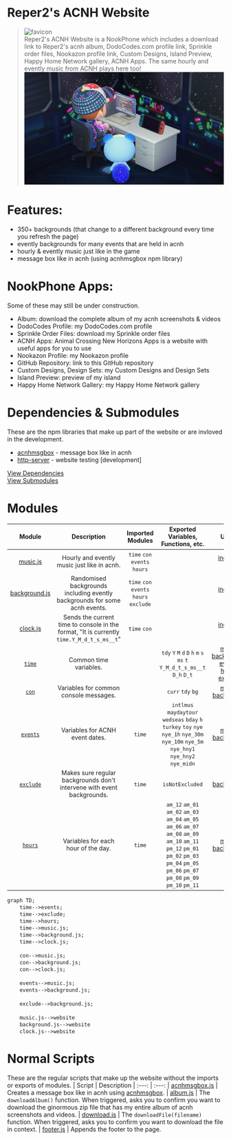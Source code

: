 # Reper2's ACNH Website
> ![favicon](./favicon.ico)  
> Reper2's ACNH Website is a NookPhone which includes a download link to Reper2's acnh album, DodoCodes.com profile link, Sprinkle order files, Nookazon profile link, Custom Designs, Island Preview, Happy Home Network gallery, ACNH Apps. The same hourly and evently music from ACNH plays here too!
> ![large_image](./metaimg.png)

# Features:
- 350+ backgrounds (that change to a different background every time you refresh the page)
- evently backgrounds for many events that are held in acnh
- hourly & evently music just like in the game
- message box like in acnh (using acnhmsgbox npm library)

# NookPhone Apps:
Some of these may still be under construction.
- Album: download the complete album of my acnh screenshots & videos
- DodoCodes Profile: my DodoCodes.com profile
- Sprinkle Order Files: download my Sprinkle order files
- ACNH Apps: Animal Crossing New Horizons Apps is a website with useful apps for you to use
- Nookazon Profile: my Nookazon profile
- GitHub Repository: link to this GitHub repository
- Custom Designs, Design Sets: my Custom Designs and Design Sets
- Island Preview: preview of my island
- Happy Home Network Gallery: my Happy Home Network gallery

# Dependencies & Submodules
These are the npm libraries that make up part of the website or are invloved in the development.
- [acnhmsgbox](https://npmjs.com/package/acnhmsgbox) - message box like in acnh
- [http-server](https://npmjs.com/package/http-server) - website testing [development]

[View Dependencies](./package.json)  
[View Submodules](./.gitmodules)

# Modules
| Module | Description | Imported Modules | Exported Variables, Functions, etc. | Used By
| :---: | :---: | :---: | :---: | :---:
| [music.js](./scripts/modules/music.js) | Hourly and evently music just like in acnh. | `time` `con` `events` `hours` | | [index.html (root)](./index.html)
| [background.js](./scripts/modules/background.js) | Randomised backgrounds including evently backgrounds for some acnh events. | `time` `con` `events` `hours` `exclude` | | [index.html (root)](./index.html)
| [clock.js](./scripts/modules/clock.js) | Sends the current time to console in the format, "It is currently `time.Y_M_d_t_s_ms__t`" | `time` `con` | | [index.html (root)](./index.html)
| [`time`](./scripts/modules/time.js) | Common time variables. | | `tdy` `Y` `M` `d` `D` `h` `m` `s` `ms` `t` `Y_M_d_t_s_ms__t` `D_h` `D_t` | [music.js](./scripts/modules/music.js), [background.js](./scripts/modules/background.js), [events.js](./scripts/modules/events.js), [hours.js](./scripts/modules/hours.js), [exclude.js](./scripts/modules/exclude.js)
| [`con`](./scripts/modules/console.js) | Variables for common console messages. | | `curr` `tdy` `bg`  | [music.js](./scripts/modules/music.js), [background.js](./scripts/modules/background.js)
| [`events`](./scripts/modules/events.js) | Variables for ACNH event dates. | `time` | `intlmus` `maydaytour` `wedseas` `bday` `h` `turkey` `toy` `nye` `nye_1h` `nye_30m` `nye_10m` `nye_5m` `nye_hny1` `nye_hny2` `nye_midn` | [music.js](./scripts/modules/music.js), [background.js](./scripts/modules/background.js)
| [`exclude`](./scripts/modules/exclude.js) | Makes sure regular backgrounds don't intervene with event backgrounds. | `time` | `isNotExcluded` | [background.js](./scripts/modules/background.js)
| [`hours`](./scripts/modules/hours.js) | Variables for each hour of the day. | `time` | `am_12` `am_01` `am_02` `am_03` `am_04` `am_05` `am_06` `am_07` `am_08` `am_09` `am_10` `am_11` `pm_12` `pm_01` `pm_02` `pm_03` `pm_04` `pm_05` `pm_06` `pm_07` `pm_08` `pm_09` `pm_10` `pm_11` | [music.js](./scripts/modules/music.js), [background.js](./scripts/modules/background.js)

```mermaid
graph TD;
    time-->events;
    time-->exclude;
    time-->hours;
    time-->music.js;
    time-->background.js;
    time-->clock.js;

    con-->music.js;
    con-->background.js;
    con-->clock.js;

    events-->music.js;
    events-->background.js;

    exclude-->background.js;

    music.js-->website
    background.js-->website
    clock.js-->website
```

# Normal Scripts
These are the regular scripts that make up the website without the imports or exports of modules.
| Script | Description
| :---: | :---:
| [acnhmsgbox.js](./scripts/acnhmsgbox.js) | Creates a message box like in acnh using [acnhmsgbox](https://npmjs.com/package/acnhmsgbox).
| [album.js](./scripts/album.js) | The `downloadAlbum()` function. When triggered, asks you to confirm you want to download the ginormous zip file that has my entire album of acnh screenshots and videos.
| [download.js](./scripts/download.js) | The `downloadFile(filename)` function. When triggered, asks you to confirm you want to download the file in context.
| [footer.js](./scripts/footer.js) | Appends the footer to the page.